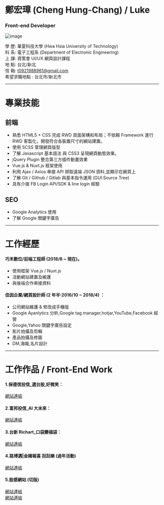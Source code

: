 # 鄭宏璋 (Cheng Hung-Chang) / Luke

### Front-end Developer

![image](http://github.com/t0921988961/About_Me/raw/master/img/me.png)

學 歷: 華夏科技大學 (Hwa Hsia University of Technology)<br>
科 系: 電子工程系 (Department of Electronic Engineering)<br>
上 課: 資策會 UI/UX 網頁設計課程 <br>
地 點: 台北/新北 <br>
信 箱: t0921988961@gmail.com <br>
希望求職地點 : 台北市/新北市 <br>

---

# 專業技能

## 前端

- 熟悉 HTML5 + CSS 完成 RWD 頁面架構和布局；不依賴 Framework 進行 RWD 客製化，開發符合各裝置尺寸的網站建置。
- 使用 SCSS 管理網頁版型
- 了解 Javascript 基本語法 與 CSS3 呈現網頁動態效果。
- jQuery Plugin 整合第三方插件動畫效果
- Vue.js & Nuxt.js 框架使用
- 利用 Ajax / Axios 串接 API 撈取遠端 JSON 資料,並顯示在網頁上
- 了解 Git / Github / Gitlab 與基本指令運用 (GUI:Source Tree)
- 具有介接 FB Login API/SDK & line login 經驗

## SEO

- Google Analytics 使用
- 了解 Google 關鍵字廣告

<!-- ## Adobe 軟體

- Photoshop 及 Illustrator [自己拍攝並使用 PS 修圖 ＋ AI 設計排版](https://drive.google.com/file/d/1zztrjr6mXwQvXtYtYFegHFfXbqVS5vEx/view?usp=sharing)
- After Effect 及 Premiere [拍攝＋剪輯](https://youtu.be/HuH0PMd8ndw) -->

---

# 工作經歷

#### 巧禾數位/前端工程師 (2018/8 ~ 現在)。

- 使用框架 Vue.js / Nuxt.js
- 活動網站建置及維護
- 與後端合作串接資料

#### 佳因企業/網頁設計師 (2 年半:2016/10 ~ 2018/4) ：

- 公司網站維護 & 修改成手機版
- Google Ayanlytics 分析,Google tag manager,hotjar,YouTube,Facebook 經營
- Google,Yahoo 關鍵字廣告設定
- 影片拍攝及剪輯
- 產品拍攝及修圖
- DM,海報,名片設計

<!-- #### 丹提咖啡/值班經理 (4 年)：大學打工。

#### 澳洲打工/羊皮部 (1 年)：處理羊皮。 -->

---

# 工作作品 / Front-End Work

#### 1.保德信投信\_選台股,好微笑：

[網站連結](https://goo.gl/bsvwzi)
<br>

#### 2.富邦投信\_AI 大未來：

[網站連結](https://goo.gl/sTuypn)
<br>

#### 3.台新 Richart\_口袋變福袋：

[網站連結](http://test.kahap.com/Richart_pocket/)
<br>

#### 4.路博邁|金豬報喜 刮刮樂 (過年活動)

[網站連結](http://test.kahap.com/scratch/index.html)
<br>

#### 5.股感網站 (切版)

[網站連結](http://test.kahap.com/stockFeel_officail/TEJ/)  
[網站連結](http://test.kahap.com/stockFeel_officail/Trading/)
